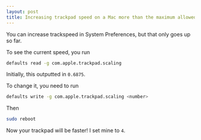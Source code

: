 ```yaml
---
layout: post
title: Increasing trackpad speed on a Mac more than the maximum allowed
---
```


You can increase trackspeed in System Preferences, but that only goes up so far.

To see the current speed, you run
```bash
defaults read -g com.apple.trackpad.scaling
```

Initially, this outputted in `0.6875`.

To change it, you need to run
```bash
defaults write -g com.apple.trackpad.scaling <number>
```

Then 
```bash
sudo reboot
```

Now your trackpad will be faster!  I set mine to `4`.